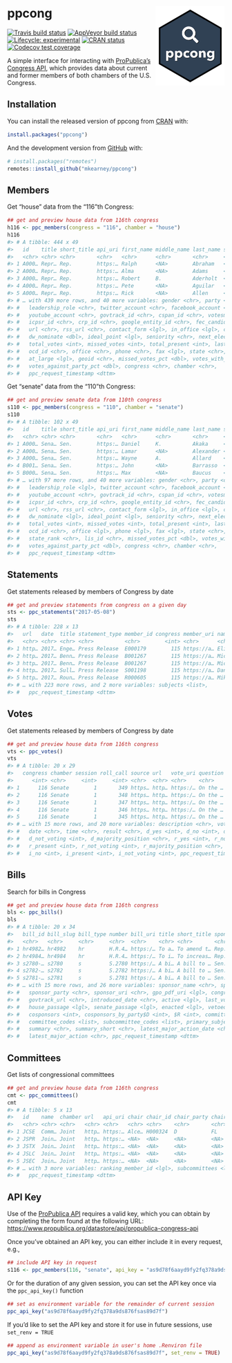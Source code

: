 
<!-- README.md is generated from README.Rmd. Please edit that file -->

# ppcong <img src="man/figures/logo.png" width="160px" align="right" />

<!-- badges: start -->

[![Travis build
status](https://travis-ci.org/mkearney/ppcong.svg?branch=master)](https://travis-ci.org/mkearney/ppcong)
[![AppVeyor build
status](https://ci.appveyor.com/api/projects/status/github/mkearney/ppcong?branch=master&svg=true)](https://ci.appveyor.com/project/mkearney/ppcong)
[![Lifecycle:
experimental](https://img.shields.io/badge/lifecycle-experimental-orange.svg)](https://www.tidyverse.org/lifecycle/#experimental)
[![CRAN
status](https://www.r-pkg.org/badges/version/ppcong)](https://CRAN.R-project.org/package=ppcong)
[![Codecov test
coverage](https://codecov.io/gh/mkearney/ppcong/branch/master/graph/badge.svg)](https://codecov.io/gh/mkearney/ppcong?branch=master)
<!-- badges: end -->

A simple interface for interacting with [ProPublica’s Congress
API](https://projects.propublica.org/api-docs/congress-api/), which
provides data about current and former members of both chambers of the
U.S. Congress.

## Installation

You can install the released version of ppcong from
[CRAN](https://CRAN.R-project.org) with:

``` r
install.packages("ppcong")
```

And the development version from [GitHub](https://github.com/) with:

``` r
# install.packages("remotes")
remotes::install_github("mkearney/ppcong")
```

## Members

Get “house” data from the “116”th Congress:

``` r
## get and preview house data from 116th congress
h116 <- ppc_members(congress = "116", chamber = "house")
h116
#> # A tibble: 444 x 49
#>   id    title short_title api_uri first_name middle_name last_name suffix date_of_birth
#>   <chr> <chr> <chr>       <chr>   <chr>      <chr>       <chr>     <chr>  <date>       
#> 1 A000… Repr… Rep.        https:… Ralph      <NA>        Abraham   <NA>   1954-09-16   
#> 2 A000… Repr… Rep.        https:… Alma       <NA>        Adams     <NA>   1946-05-27   
#> 3 A000… Repr… Rep.        https:… Robert     B.          Aderholt  <NA>   1965-07-22   
#> 4 A000… Repr… Rep.        https:… Pete       <NA>        Aguilar   <NA>   1979-06-19   
#> 5 A000… Repr… Rep.        https:… Rick       <NA>        Allen     <NA>   1951-11-07   
#> # … with 439 more rows, and 40 more variables: gender <chr>, party <chr>,
#> #   leadership_role <chr>, twitter_account <chr>, facebook_account <chr>,
#> #   youtube_account <chr>, govtrack_id <chr>, cspan_id <chr>, votesmart_id <chr>,
#> #   icpsr_id <chr>, crp_id <chr>, google_entity_id <chr>, fec_candidate_id <chr>,
#> #   url <chr>, rss_url <chr>, contact_form <lgl>, in_office <lgl>, cook_pvi <chr>,
#> #   dw_nominate <dbl>, ideal_point <lgl>, seniority <chr>, next_election <chr>,
#> #   total_votes <int>, missed_votes <int>, total_present <int>, last_updated <chr>,
#> #   ocd_id <chr>, office <chr>, phone <chr>, fax <lgl>, state <chr>, district <chr>,
#> #   at_large <lgl>, geoid <chr>, missed_votes_pct <dbl>, votes_with_party_pct <dbl>,
#> #   votes_against_party_pct <dbl>, congress <chr>, chamber <chr>,
#> #   ppc_request_timestamp <dttm>
```

Get “senate” data from the “110”th Congress:

``` r
## get and preview senate data from 110th congress
s110 <- ppc_members(congress = "110", chamber = "senate")
s110
#> # A tibble: 102 x 49
#>   id    title short_title api_uri first_name middle_name last_name suffix date_of_birth
#>   <chr> <chr> <chr>       <chr>   <chr>      <chr>       <chr>     <chr>  <date>       
#> 1 A000… Sena… Sen.        https:… Daniel     K.          Akaka     <NA>   1924-09-11   
#> 2 A000… Sena… Sen.        https:… Lamar      <NA>        Alexander <NA>   1940-07-03   
#> 3 A000… Sena… Sen.        https:… Wayne      A.          Allard    <NA>   1943-12-02   
#> 4 B001… Sena… Sen.        https:… John       <NA>        Barrasso  <NA>   1952-07-21   
#> 5 B000… Sena… Sen.        https:… Max        <NA>        Baucus    <NA>   1941-12-11   
#> # … with 97 more rows, and 40 more variables: gender <chr>, party <chr>,
#> #   leadership_role <lgl>, twitter_account <chr>, facebook_account <chr>,
#> #   youtube_account <chr>, govtrack_id <chr>, cspan_id <chr>, votesmart_id <chr>,
#> #   icpsr_id <chr>, crp_id <chr>, google_entity_id <chr>, fec_candidate_id <chr>,
#> #   url <chr>, rss_url <chr>, contact_form <lgl>, in_office <lgl>, cook_pvi <lgl>,
#> #   dw_nominate <lgl>, ideal_point <lgl>, seniority <chr>, next_election <chr>,
#> #   total_votes <int>, missed_votes <int>, total_present <int>, last_updated <chr>,
#> #   ocd_id <chr>, office <lgl>, phone <lgl>, fax <lgl>, state <chr>, senate_class <chr>,
#> #   state_rank <chr>, lis_id <chr>, missed_votes_pct <dbl>, votes_with_party_pct <dbl>,
#> #   votes_against_party_pct <dbl>, congress <chr>, chamber <chr>,
#> #   ppc_request_timestamp <dttm>
```

## Statements

Get statements released by members of Congress by date

``` r
## get and preview statements from congress on a given day
sts <- ppc_statements("2017-05-08")
sts
#> # A tibble: 228 x 13
#>   url   date  title statement_type member_id congress member_uri name  chamber state party
#>   <chr> <chr> <chr> <chr>          <chr>        <int> <chr>      <chr> <chr>   <chr> <chr>
#> 1 http… 2017… Enge… Press Release  E000179        115 https://a… Elio… House   NY    D    
#> 2 http… 2017… Benn… Press Release  B001267        115 https://a… Mich… Senate  CO    D    
#> 3 http… 2017… Benn… Press Release  B001267        115 https://a… Mich… Senate  CO    D    
#> 4 http… 2017… Sull… Press Release  S001198        115 https://a… Dan … Senate  AK    R    
#> 5 http… 2017… Roun… Press Release  R000605        115 https://a… Mike… Senate  SD    R    
#> # … with 223 more rows, and 2 more variables: subjects <list>,
#> #   ppc_request_timestamp <dttm>
```

## Votes

Get statements released by members of Congress by date

``` r
## get and preview house data from 116th congress
vts <- ppc_votes()
vts
#> # A tibble: 20 x 29
#>   congress chamber session roll_call source url   vote_uri question question_text
#>      <int> <chr>     <int>     <int> <chr>  <chr> <chr>    <chr>    <chr>        
#> 1      116 Senate        1       349 https… http… https:/… On the … On the Clotu…
#> 2      116 Senate        1       348 https… http… https:/… On the … On the Nomin…
#> 3      116 Senate        1       347 https… http… https:/… On the … On the Clotu…
#> 4      116 Senate        1       346 https… http… https:/… On the … On the Clotu…
#> 5      116 Senate        1       345 https… http… https:/… On the … On the Clotu…
#> # … with 15 more rows, and 20 more variables: description <chr>, vote_type <chr>,
#> #   date <chr>, time <chr>, result <chr>, d_yes <int>, d_no <int>, d_present <int>,
#> #   d_not_voting <int>, d_majority_position <chr>, r_yes <int>, r_no <int>,
#> #   r_present <int>, r_not_voting <int>, r_majority_position <chr>, i_yes <int>,
#> #   i_no <int>, i_present <int>, i_not_voting <int>, ppc_request_timestamp <dttm>
```

## Bills

Search for bills in Congress

``` r
## get and preview house data from 116th congress
bls <- ppc_bills()
bls
#> # A tibble: 20 x 34
#>   bill_id bill_slug bill_type number bill_uri title short_title sponsor_title sponsor_id
#>   <chr>   <chr>     <chr>     <chr>  <chr>    <chr> <chr>       <chr>         <chr>     
#> 1 hr4982… hr4982    hr        H.R.4… https:/… To a… To amend t… Rep.          B001298   
#> 2 hr4984… hr4984    hr        H.R.4… https:/… To i… To increas… Rep.          C001067   
#> 3 s2780-… s2780     s         S.2780 https:/… A bi… A bill to … Sen.          W000437   
#> 4 s2782-… s2782     s         S.2782 https:/… A bi… A bill to … Sen.          C000127   
#> 5 s2781-… s2781     s         S.2781 https:/… A bi… A bill to … Sen.          K000393   
#> # … with 15 more rows, and 26 more variables: sponsor_name <chr>, sponsor_state <chr>,
#> #   sponsor_party <chr>, sponsor_uri <chr>, gpo_pdf_uri <lgl>, congressdotgov_url <chr>,
#> #   govtrack_url <chr>, introduced_date <chr>, active <lgl>, last_vote <lgl>,
#> #   house_passage <lgl>, senate_passage <lgl>, enacted <lgl>, vetoed <lgl>,
#> #   cosponsors <int>, cosponsors_by_party$D <int>, $R <int>, committees <chr>,
#> #   committee_codes <list>, subcommittee_codes <list>, primary_subject <chr>,
#> #   summary <chr>, summary_short <chr>, latest_major_action_date <chr>,
#> #   latest_major_action <chr>, ppc_request_timestamp <dttm>
```

## Committees

Get lists of congressional committees

``` r
## get and preview house data from 116th congress
cmt <- ppc_committees()
cmt
#> # A tibble: 5 x 13
#>   id    name  chamber url   api_uri chair chair_id chair_party chair_state chair_uri
#>   <chr> <chr> <chr>   <chr> <chr>   <chr> <chr>    <chr>       <chr>       <chr>    
#> 1 JCSE  Comm… Joint   http… https:… Alce… H000324  D           FL          https://…
#> 2 JSPR  Join… Joint   http… https:… <NA>  <NA>     <NA>        <NA>        <NA>     
#> 3 JSTX  Join… Joint   http… https:… <NA>  <NA>     <NA>        <NA>        <NA>     
#> 4 JSLC  Join… Joint   http… https:… <NA>  <NA>     <NA>        <NA>        <NA>     
#> 5 JSEC  Join… Joint   http… https:… <NA>  <NA>     <NA>        <NA>        <NA>     
#> # … with 3 more variables: ranking_member_id <lgl>, subcommittees <list>,
#> #   ppc_request_timestamp <dttm>
```

## API Key

Use of the [ProPublica
API](https://projects.propublica.org/api-docs/congress-api/) requires a
valid key, which you can obtain by completing the form found at the
following URL:
<https://www.propublica.org/datastore/api/propublica-congress-api>

Once you’ve obtained an API key, you can either include it in every
request, e.g.,

``` r
## include API key in request
s116 <- ppc_members(116, "senate", api_key = "as9d78f6aayd9fy2fq378a9ds876fsas89d7f")
```

Or for the duration of any given session, you can set the API key once
via the `ppc_api_key()` function

``` r
## set as environment variable for the remainder of current session
ppc_api_key("as9d78f6aayd9fy2fq378a9ds876fsas89d7f")
```

If you’d like to set the API key and store it for use in future
sessions, use `set_renv = TRUE`

``` r
## append as environment variable in user's home .Renviron file
ppc_api_key("as9d78f6aayd9fy2fq378a9ds876fsas89d7f", set_renv = TRUE)
```
